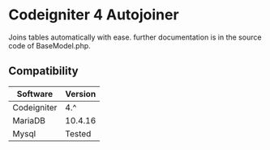 # Codeigniter 4 Autojoiner

Joins tables automatically with ease.
further documentation is in the source code of BaseModel.php.

## Compatibility
| Software  | Version |
|    -----  | -----   |
|Codeigniter | 4.^     | 
|MariaDB     | 10.4.16 |   
|Mysql       | Tested  |
